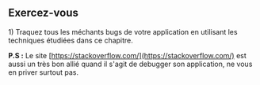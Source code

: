## Exercez-vous

1\) Traquez tous les méchants bugs de votre application en utilisant les techniques étudiées dans ce chapitre. 

**P.S :** Le site [https://stackoverflow.com/](https://stackoverflow.com/) est aussi un très bon allié quand il s'agit de debugger son application, ne vous en priver surtout pas.

